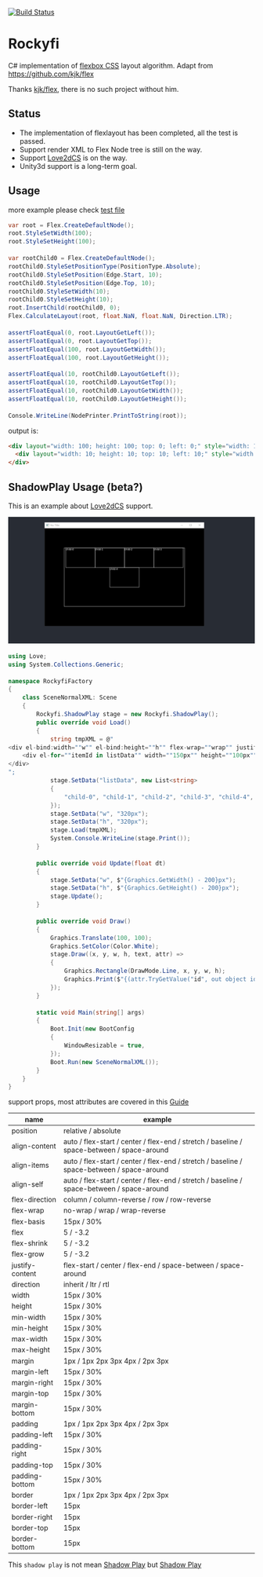[![Build Status](https://travis-ci.com/endlesstravel/Rockyfi.svg?token=yUNRDJncmqWFxcbyT2R9&branch=master)](https://travis-ci.com/endlesstravel/Rockyfi)

# Rockyfi

C# implementation of [flexbox CSS](https://www.w3.org/TR/css-flexbox-1/) layout algorithm. Adapt from https://github.com/kjk/flex

Thanks [kjk/flex](https://github.com/kjk/flex), there is no such project without him.

## Status

* The implementation of flexlayout has been completed, all the test is passed.
* Support render XML to Flex Node tree is still on the way.
* Support [Love2dCS](https://github.com/endlesstravel/Love2dCS) is on the way.
* Unity3d support is a long-term goal.

## Usage

more example please check [test file](RockyfiTests/Rockyfi.test.cs)


```C#
var root = Flex.CreateDefaultNode();
root.StyleSetWidth(100);
root.StyleSetHeight(100);

var rootChild0 = Flex.CreateDefaultNode();
rootChild0.StyleSetPositionType(PositionType.Absolute);
rootChild0.StyleSetPosition(Edge.Start, 10);
rootChild0.StyleSetPosition(Edge.Top, 10);
rootChild0.StyleSetWidth(10);
rootChild0.StyleSetHeight(10);
root.InsertChild(rootChild0, 0);
Flex.CalculateLayout(root, float.NaN, float.NaN, Direction.LTR);

assertFloatEqual(0, root.LayoutGetLeft());
assertFloatEqual(0, root.LayoutGetTop());
assertFloatEqual(100, root.LayoutGetWidth());
assertFloatEqual(100, root.LayoutGetHeight());

assertFloatEqual(10, rootChild0.LayoutGetLeft());
assertFloatEqual(10, rootChild0.LayoutGetTop());
assertFloatEqual(10, rootChild0.LayoutGetWidth());
assertFloatEqual(10, rootChild0.LayoutGetHeight());

Console.WriteLine(NodePrinter.PrintToString(root));
```
output is:

```html
<div layout="width: 100; height: 100; top: 0; left: 0;" style="width: 100px; height: 100px; ">
  <div layout="width: 10; height: 10; top: 10; left: 10;" style="width: 10px; height: 10px; position: absolute; top: 10px; "></div>
</div>
```

## ShadowPlay Usage (beta?)


This is an example about [Love2dCS](https://github.com/endlesstravel/Love2dCS) support.

![](example.gif)

```C#
using Love;
using System.Collections.Generic;

namespace RockyfiFactory
{
    class SceneNormalXML: Scene
    {
        Rockyfi.ShadowPlay stage = new Rockyfi.ShadowPlay();
        public override void Load()
        {
            string tmpXML = @"
<div el-bind:width=""w"" el-bind:height=""h"" flex-wrap=""wrap"" justify-content=""center"" flex-direction=""row"" >
    <div el-for=""itemId in listData"" width=""150px"" height=""100px"" el-bind:id=""itemId""/>
</div>
";
            stage.SetData("listData", new List<string>
            {
                "child-0", "child-1", "child-2", "child-3", "child-4",
            });
            stage.SetData("w", "320px");
            stage.SetData("h", "320px");
            stage.Load(tmpXML);
            System.Console.WriteLine(stage.Print());
        }

        public override void Update(float dt)
        {
            stage.SetData("w", $"{Graphics.GetWidth() - 200}px");
            stage.SetData("h", $"{Graphics.GetHeight() - 200}px");
            stage.Update();
        }

        public override void Draw()
        {
            Graphics.Translate(100, 100);
            Graphics.SetColor(Color.White);
            stage.Draw((x, y, w, h, text, attr) =>
            {
                Graphics.Rectangle(DrawMode.Line, x, y, w, h);
                Graphics.Print($"{(attr.TryGetValue("id", out object id) ? id : "")}", x, y);
            });
        }

        static void Main(string[] args)
        {
            Boot.Init(new BootConfig
            {
                WindowResizable = true,
            });
            Boot.Run(new SceneNormalXML());
        }
    }
}
```
support props, most attributes are covered in this [Guide](https://css-tricks.com/snippets/css/a-guide-to-flexbox/)

| name                  |  example             |
----------------------- |-----------------------
| position              |  relative / absolute            |
| align-content         |  auto / flex-start / center / flex-end / stretch / baseline / space-between / space-around                     |
| align-items           |  auto / flex-start / center / flex-end / stretch / baseline / space-between / space-around                   |
| align-self            |  auto / flex-start / center / flex-end / stretch / baseline / space-between / space-around                   |
| flex-direction        |  column / column-reverse / row / row-reverse |
| flex-wrap             |  no-wrap / wrap / wrap-reverse                    |
| flex-basis            |  15px / 30%          |
| flex                  |  5 / -3.2            |
| flex-shrink           |  5 / -3.2            |
| flex-grow             |  5 / -3.2            |
| justify-content       |  flex-start / center / flex-end / space-between / space-around                    |
| direction             |  inherit / ltr / rtl                    |
| width                 |  15px / 30%          |
| height                |  15px / 30%          |
| min-width             |  15px / 30%          |
| min-height            |  15px / 30%          |
| max-width             |  15px / 30%          |
| max-height            |  15px / 30%          |
| margin                |  1px / 1px 2px 3px 4px / 2px 3px    |
| margin-left           |  15px / 30%          |
| margin-right          |  15px / 30%          |
| margin-top            |  15px / 30%          |
| margin-bottom         |  15px / 30%          |
| padding               |  1px / 1px 2px 3px 4px / 2px 3px    |
| padding-left          |  15px / 30%          |
| padding-right         |  15px / 30%          |
| padding-top           |  15px / 30%          |
| padding-bottom        |  15px / 30%          |
| border                |  1px / 1px 2px 3px 4px / 2px 3px    |
| border-left           |  15px                |
| border-right          |  15px                |
| border-top            |  15px                |
| border-bottom         |  15px                |


This `shadow play` is not mean [Shadow Play](https://www.nvidia.com/en-us/geforce/geforce-experience/shadowplay/) but [Shadow Play](https://en.wikipedia.org/wiki/Shadow_play)
